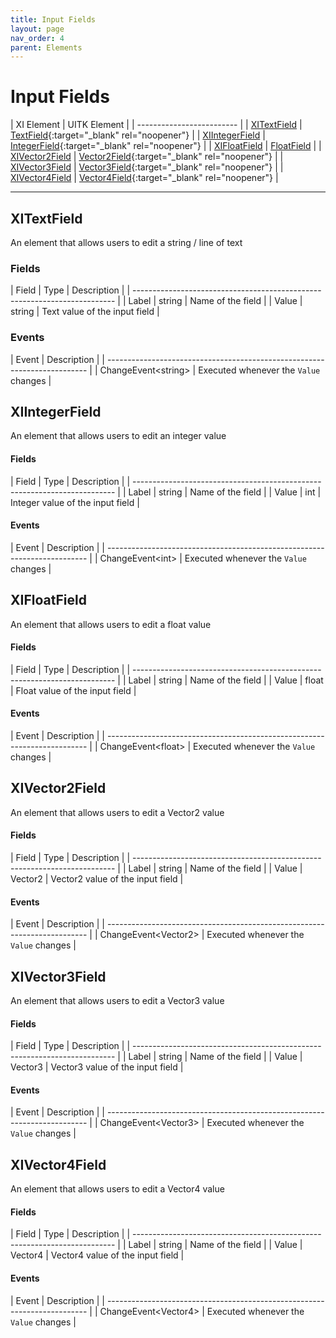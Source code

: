```yaml
---
title: Input Fields
layout: page
nav_order: 4
parent: Elements
---
```


# Input Fields

| XI Element | UITK Element |
| ------------------------- |
| [XITextField](#xitextfield) | [TextField](https://docs.unity3d.com/Manual/UIE-uxml-element-TextField.html){:target="_blank" rel="noopener"} |
| [XIIntegerField](#xiintegerfield) | [IntegerField](https://docs.unity3d.com/Manual/UIE-uxml-element-IntegerField.html){:target="_blank" rel="noopener"} |
| [XIFloatField](#xifloatfield) | [FloatField](https://docs.unity3d.com/Manual/UIE-uxml-element-FloatField.html) |
| [XIVector2Field](#xivector2field) | [Vector2Field](https://docs.unity3d.com/Manual/UIE-uxml-element-Vector2Field.html){:target="_blank" rel="noopener"} |
| [XIVector3Field](#xivector3field) | [Vector3Field](https://docs.unity3d.com/Manual/UIE-uxml-element-Vector3Field.html){:target="_blank" rel="noopener"} |
| [XIVector4Field](#xivector4field) | [Vector4Field](https://docs.unity3d.com/Manual/UIE-uxml-element-Vector4Field.html){:target="_blank" rel="noopener"} |

---

## XITextField

An element that allows users to edit a string / line of text

### Fields

| Field            | Type           | Description                           |
| ------------------------------------------------------------------------- |
| Label            | string         | Name of the field                     |
| Value            | string         | Text value of the input field         |

### Events

| Event                   | Description                                     |
| ------------------------------------------------------------------------- |
| ChangeEvent\<string>    | Executed whenever the `Value` changes           |




## XIIntegerField

An element that allows users to edit an integer value

#### Fields

| Field            | Type           | Description                           |
| ------------------------------------------------------------------------- |
| Label            | string         | Name of the field                     |
| Value            | int            | Integer value of the input field      |

#### Events

| Event                   | Description                                     |
| ------------------------------------------------------------------------- |
| ChangeEvent\<int>       | Executed whenever the `Value` changes           |




## XIFloatField

An element that allows users to edit a float value

#### Fields

| Field            | Type           | Description                           |
| ------------------------------------------------------------------------- |
| Label            | string         | Name of the field                     |
| Value            | float          | Float value of the input field        |

#### Events

| Event                   | Description                                     |
| ------------------------------------------------------------------------- |
| ChangeEvent\<float>     | Executed whenever the `Value` changes           |




## XIVector2Field

An element that allows users to edit a Vector2 value

#### Fields

| Field            | Type           | Description                           |
| ------------------------------------------------------------------------- |
| Label            | string         | Name of the field                     |
| Value            | Vector2        | Vector2 value of the input field      |

#### Events

| Event                   | Description                                     |
| ------------------------------------------------------------------------- |
| ChangeEvent\<Vector2>   | Executed whenever the `Value` changes           |




## XIVector3Field

An element that allows users to edit a Vector3 value

#### Fields

| Field            | Type           | Description                           |
| ------------------------------------------------------------------------- |
| Label            | string         | Name of the field                     |
| Value            | Vector3        | Vector3 value of the input field      |

#### Events

| Event                   | Description                                     |
| ------------------------------------------------------------------------- |
| ChangeEvent\<Vector3>   | Executed whenever the `Value` changes           |




## XIVector4Field

An element that allows users to edit a Vector4 value

#### Fields

| Field            | Type           | Description                           |
| ------------------------------------------------------------------------- |
| Label            | string         | Name of the field                     |
| Value            | Vector4        | Vector4 value of the input field      |

#### Events

| Event                   | Description                                     |
| ------------------------------------------------------------------------- |
| ChangeEvent\<Vector4>   | Executed whenever the `Value` changes           |
